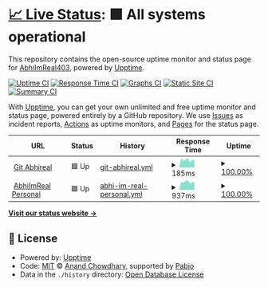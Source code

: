 # [📈 Live Status](https://AbhiImReal403.github.io/abhireal-upptime): <!--live status--> **🟩 All systems operational**

This repository contains the open-source uptime monitor and status page for [AbhiImReal403](https://AbhiImReal403.github.io/abhireal-upptime), powered by [Upptime](https://github.com/upptime/upptime).

[![Uptime CI](https://github.com/AbhiImReal403/abhireal-upptime/workflows/Uptime%20CI/badge.svg)](https://github.com/AbhiImReal403/abhireal-upptime/actions?query=workflow%3A%22Uptime+CI%22)
[![Response Time CI](https://github.com/AbhiImReal403/abhireal-upptime/workflows/Response%20Time%20CI/badge.svg)](https://github.com/AbhiImReal403/abhireal-upptime/actions?query=workflow%3A%22Response+Time+CI%22)
[![Graphs CI](https://github.com/AbhiImReal403/abhireal-upptime/workflows/Graphs%20CI/badge.svg)](https://github.com/AbhiImReal403/abhireal-upptime/actions?query=workflow%3A%22Graphs+CI%22)
[![Static Site CI](https://github.com/AbhiImReal403/abhireal-upptime/workflows/Static%20Site%20CI/badge.svg)](https://github.com/AbhiImReal403/abhireal-upptime/actions?query=workflow%3A%22Static+Site+CI%22)
[![Summary CI](https://github.com/AbhiImReal403/abhireal-upptime/workflows/Summary%20CI/badge.svg)](https://github.com/AbhiImReal403/abhireal-upptime/actions?query=workflow%3A%22Summary+CI%22)

With [Upptime](https://upptime.js.org), you can get your own unlimited and free uptime monitor and status page, powered entirely by a GitHub repository. We use [Issues](https://github.com/AbhiImReal403/abhireal-upptime/issues) as incident reports, [Actions](https://github.com/AbhiImReal403/abhireal-upptime/actions) as uptime monitors, and [Pages](https://AbhiImReal403.github.io/abhireal-upptime) for the status page.

<!--start: status pages-->
<!-- This summary is generated by Upptime (https://github.com/upptime/upptime) -->
<!-- Do not edit this manually, your changes will be overwritten -->
<!-- prettier-ignore -->
| URL | Status | History | Response Time | Uptime |
| --- | ------ | ------- | ------------- | ------ |
| <img alt="" src="https://icons.duckduckgo.com/ip3/git.abhireal.com.ico" height="13"> [Git Abhireal](https://git.abhireal.com) | 🟩 Up | [git-abhireal.yml](https://github.com/AbhiImReal403/abhireal-upptime/commits/HEAD/history/git-abhireal.yml) | <details><summary><img alt="Response time graph" src="./graphs/git-abhireal/response-time-week.png" height="20"> 185ms</summary><br><a href="https://status.abhireal.com/history/git-abhireal"><img alt="Response time 187" src="https://img.shields.io/endpoint?url=https%3A%2F%2Fraw.githubusercontent.com%2FAbhiImReal403%2Fabhireal-upptime%2FHEAD%2Fapi%2Fgit-abhireal%2Fresponse-time.json"></a><br><a href="https://status.abhireal.com/history/git-abhireal"><img alt="24-hour response time 188" src="https://img.shields.io/endpoint?url=https%3A%2F%2Fraw.githubusercontent.com%2FAbhiImReal403%2Fabhireal-upptime%2FHEAD%2Fapi%2Fgit-abhireal%2Fresponse-time-day.json"></a><br><a href="https://status.abhireal.com/history/git-abhireal"><img alt="7-day response time 185" src="https://img.shields.io/endpoint?url=https%3A%2F%2Fraw.githubusercontent.com%2FAbhiImReal403%2Fabhireal-upptime%2FHEAD%2Fapi%2Fgit-abhireal%2Fresponse-time-week.json"></a><br><a href="https://status.abhireal.com/history/git-abhireal"><img alt="30-day response time 184" src="https://img.shields.io/endpoint?url=https%3A%2F%2Fraw.githubusercontent.com%2FAbhiImReal403%2Fabhireal-upptime%2FHEAD%2Fapi%2Fgit-abhireal%2Fresponse-time-month.json"></a><br><a href="https://status.abhireal.com/history/git-abhireal"><img alt="1-year response time 187" src="https://img.shields.io/endpoint?url=https%3A%2F%2Fraw.githubusercontent.com%2FAbhiImReal403%2Fabhireal-upptime%2FHEAD%2Fapi%2Fgit-abhireal%2Fresponse-time-year.json"></a></details> | <details><summary><a href="https://status.abhireal.com/history/git-abhireal">100.00%</a></summary><a href="https://status.abhireal.com/history/git-abhireal"><img alt="All-time uptime 99.95%" src="https://img.shields.io/endpoint?url=https%3A%2F%2Fraw.githubusercontent.com%2FAbhiImReal403%2Fabhireal-upptime%2FHEAD%2Fapi%2Fgit-abhireal%2Fuptime.json"></a><br><a href="https://status.abhireal.com/history/git-abhireal"><img alt="24-hour uptime 100.00%" src="https://img.shields.io/endpoint?url=https%3A%2F%2Fraw.githubusercontent.com%2FAbhiImReal403%2Fabhireal-upptime%2FHEAD%2Fapi%2Fgit-abhireal%2Fuptime-day.json"></a><br><a href="https://status.abhireal.com/history/git-abhireal"><img alt="7-day uptime 100.00%" src="https://img.shields.io/endpoint?url=https%3A%2F%2Fraw.githubusercontent.com%2FAbhiImReal403%2Fabhireal-upptime%2FHEAD%2Fapi%2Fgit-abhireal%2Fuptime-week.json"></a><br><a href="https://status.abhireal.com/history/git-abhireal"><img alt="30-day uptime 100.00%" src="https://img.shields.io/endpoint?url=https%3A%2F%2Fraw.githubusercontent.com%2FAbhiImReal403%2Fabhireal-upptime%2FHEAD%2Fapi%2Fgit-abhireal%2Fuptime-month.json"></a><br><a href="https://status.abhireal.com/history/git-abhireal"><img alt="1-year uptime 99.95%" src="https://img.shields.io/endpoint?url=https%3A%2F%2Fraw.githubusercontent.com%2FAbhiImReal403%2Fabhireal-upptime%2FHEAD%2Fapi%2Fgit-abhireal%2Fuptime-year.json"></a></details>
| <img alt="" src="https://icons.duckduckgo.com/ip3/abhilasha.dev.ico" height="13"> [AbhiImReal Personal](https://abhilasha.dev/) | 🟩 Up | [abhi-im-real-personal.yml](https://github.com/AbhiImReal403/abhireal-upptime/commits/HEAD/history/abhi-im-real-personal.yml) | <details><summary><img alt="Response time graph" src="./graphs/abhi-im-real-personal/response-time-week.png" height="20"> 937ms</summary><br><a href="https://status.abhireal.com/history/abhi-im-real-personal"><img alt="Response time 882" src="https://img.shields.io/endpoint?url=https%3A%2F%2Fraw.githubusercontent.com%2FAbhiImReal403%2Fabhireal-upptime%2FHEAD%2Fapi%2Fabhi-im-real-personal%2Fresponse-time.json"></a><br><a href="https://status.abhireal.com/history/abhi-im-real-personal"><img alt="24-hour response time 935" src="https://img.shields.io/endpoint?url=https%3A%2F%2Fraw.githubusercontent.com%2FAbhiImReal403%2Fabhireal-upptime%2FHEAD%2Fapi%2Fabhi-im-real-personal%2Fresponse-time-day.json"></a><br><a href="https://status.abhireal.com/history/abhi-im-real-personal"><img alt="7-day response time 937" src="https://img.shields.io/endpoint?url=https%3A%2F%2Fraw.githubusercontent.com%2FAbhiImReal403%2Fabhireal-upptime%2FHEAD%2Fapi%2Fabhi-im-real-personal%2Fresponse-time-week.json"></a><br><a href="https://status.abhireal.com/history/abhi-im-real-personal"><img alt="30-day response time 883" src="https://img.shields.io/endpoint?url=https%3A%2F%2Fraw.githubusercontent.com%2FAbhiImReal403%2Fabhireal-upptime%2FHEAD%2Fapi%2Fabhi-im-real-personal%2Fresponse-time-month.json"></a><br><a href="https://status.abhireal.com/history/abhi-im-real-personal"><img alt="1-year response time 882" src="https://img.shields.io/endpoint?url=https%3A%2F%2Fraw.githubusercontent.com%2FAbhiImReal403%2Fabhireal-upptime%2FHEAD%2Fapi%2Fabhi-im-real-personal%2Fresponse-time-year.json"></a></details> | <details><summary><a href="https://status.abhireal.com/history/abhi-im-real-personal">100.00%</a></summary><a href="https://status.abhireal.com/history/abhi-im-real-personal"><img alt="All-time uptime 100.00%" src="https://img.shields.io/endpoint?url=https%3A%2F%2Fraw.githubusercontent.com%2FAbhiImReal403%2Fabhireal-upptime%2FHEAD%2Fapi%2Fabhi-im-real-personal%2Fuptime.json"></a><br><a href="https://status.abhireal.com/history/abhi-im-real-personal"><img alt="24-hour uptime 100.00%" src="https://img.shields.io/endpoint?url=https%3A%2F%2Fraw.githubusercontent.com%2FAbhiImReal403%2Fabhireal-upptime%2FHEAD%2Fapi%2Fabhi-im-real-personal%2Fuptime-day.json"></a><br><a href="https://status.abhireal.com/history/abhi-im-real-personal"><img alt="7-day uptime 100.00%" src="https://img.shields.io/endpoint?url=https%3A%2F%2Fraw.githubusercontent.com%2FAbhiImReal403%2Fabhireal-upptime%2FHEAD%2Fapi%2Fabhi-im-real-personal%2Fuptime-week.json"></a><br><a href="https://status.abhireal.com/history/abhi-im-real-personal"><img alt="30-day uptime 100.00%" src="https://img.shields.io/endpoint?url=https%3A%2F%2Fraw.githubusercontent.com%2FAbhiImReal403%2Fabhireal-upptime%2FHEAD%2Fapi%2Fabhi-im-real-personal%2Fuptime-month.json"></a><br><a href="https://status.abhireal.com/history/abhi-im-real-personal"><img alt="1-year uptime 100.00%" src="https://img.shields.io/endpoint?url=https%3A%2F%2Fraw.githubusercontent.com%2FAbhiImReal403%2Fabhireal-upptime%2FHEAD%2Fapi%2Fabhi-im-real-personal%2Fuptime-year.json"></a></details>

<!--end: status pages-->

[**Visit our status website →**](https://AbhiImReal403.github.io/abhireal-upptime)

## 📄 License

- Powered by: [Upptime](https://github.com/upptime/upptime)
- Code: [MIT](./LICENSE) © [Anand Chowdhary](https://anandchowdhary.com), supported by [Pabio](https://pabio.com)
- Data in the `./history` directory: [Open Database License](https://opendatacommons.org/licenses/odbl/1-0/)
